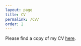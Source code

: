 ```yaml
---
layout: page
title: CV
permalink: /CV/
order: 2
---
```


Please find a copy of my CV [here](https://bit.ly/2UVdgHx).
